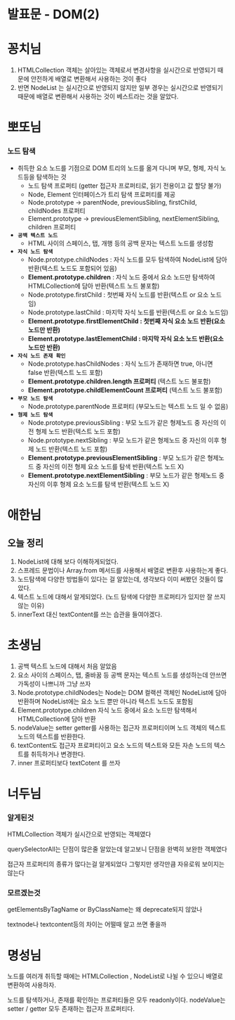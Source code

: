 # 발표문 - DOM(2)

# 꽁치님

1. HTMLCollection 객체는 살아있는 객체로서 변경사항을 실시간으로 반영되기 때문에 안전하게 배열로 변환해서 사용하는 것이 좋다
2. 반면 NodeList 는 실시간으로 반영되지 않지만 일부 경우는 실시간으로 반영되기 때문에 배열로 변환해서 사용하는 것이 베스트라는 것을 알았다.

# 뽀또님

### ****노드 탐색****

- 취득한 요소 노드를 기점으로 DOM 트리의 노드를 옮겨 다니며 부모, 형제, 자식 노드등을 탐색하는 것
    - 노드 탐색 프로퍼티 (getter 접근자 프로퍼티로, 읽기 전용이고 값 할당 불가)
    - Node, Element 인터페이스가 트리 탐색 프로퍼티를 제공
    - Node.prototype -> parentNode, previousSibling, firstChild, childNodes 프로퍼티
    - Element.prototype -> previousElementSibling, nextElementSibling, children 프로퍼티
- **`공백 텍스트 노드`**
    - HTML 사이의 스페이스, 탭, 개행 등의 공백 문자는 텍스트 노드를 생성함
- **`자식 노드 탐색`**
    - Node.prototype.childNodes : 자식 노드를 모두 탐색하여 NodeList에 담아 반환(텍스트 노드도 포함되어 있음)
    - **Element.prototype.children** : 자식 노드 중에서 요소 노드만 탐색하여 HTMLCollection에 담아 반환(텍스트 노드 불포함)
    - Node.prototype.firstChild : 첫번째 자식 노드를 반환(텍스트 or 요소 노드임)
    - Node.prototype.lastChild : 마지막 자식 노드를 반환(텍스트 or 요소 노드임)
    - **Element.prototype.firstElementChild : 첫번째 자식 요소 노드 반환(요소 노드만 반환)**
    - **Element.prototype.lastElementChild : 마지막 자식 요소 노드 반환(요소 노드만 반환)**
- **`자식 노드 존재 확인`**
    - Node.prototype.hasChildNodes : 자식 노드가 존재하면 true, 아니면 false 반환(텍스트 노드 포함)
    - **Element.prototype.children.length 프로퍼티** (텍스트 노드 불포함)
    - **Element.prototype.childElementCount 프로퍼티** (텍스트 노드 불포함)
- **`부모 노드 탐색`**
    - Node.prototype.parentNode 프로퍼티 (부모노드는 텍스트 노드 일 수 없음)
- **`형제 노드 탐색`**
    - Node.prototype.previousSibling : 부모 노드가 같은 형제노드 중 자신의 이전 형제 노드 반환(텍스트 노드 포함)
    - Node.prototype.nextSibling : 부모 노드가 같은 형제노드 중 자신의 이후 형제 노드 반환(텍스트 노드 포함)
    - **Element.prototype.previousElementSibling** : 부모 노드가 같은 형제노드 중 자신의 이전 형제 요소 노드를 탐색 반환(텍스트 노드 X)
    - **Element.prototype.nextElementSibling** : 부모 노드가 같은 형제노드 중 자신의 이후 형제 요소 노드를 탐색 반환(텍스트 노드 X)

# 애한님

## 오늘 정리

1. NodeList에 대해 보다 이해하게되었다.
2. 스프레드 문법이나 Array.from 메서드를 사용해서 배열로 변환후 사용하는게 좋다.
3. 노드탐색에 다양한 방법들이 있다는 걸 알았는데, 생각보다 이미 써봤던 것들이 많았다.
4. 텍스트 노드에 대해서 알게되었다. (노드 탐색에 다양한 프로퍼티가 있지만 잘 쓰지 않는 이유)
5. innerText 대신 textContent를 쓰는 습관을 들여야겠다.

# 초생님

1. 공백 텍스트 노드에 대해서 처음 알았음
2. 요소 사이의 스페이스, 탭, 줄바꿈 등 공백 문자는 텍스트 노드를 생성하는데 안쓰면 가독성이 나쁘니까 그냥 쓰자
3. Node.prototype.childNodes는 Node는 DOM 컬랙션 객체인 NodeList에 담아 반환하며 NodeList에는 요소 노드 뿐만 아니라 텍스트 노드도 포함됨
4. Element.prototype.children 자식 노드 중에서 요소 노드만 탐색해서 HTMLCollection에 담아 반환
5. nodeValue는 setter getter를 사용하는 접근자 프로퍼티이며 노드 객체의 텍스트 노드의 텍스트를 반환한다.
6. textContent도 접근자 프로퍼티이고 요소 노드의 텍스트와 모든 자손 노드의 텍스트를 취득하거나 변경한다.
7. inner 프로퍼티보다 textCotent 를 쓰자

# 너두님

### 알게된것

HTMLCollection 객체가 실시간으로 반영되는 객체였다

querySelectorAll는 단점이 많은줄 알았는데 알고보니 단점을 완벽히 보완한 객체였다

접근자 프로퍼티의 종류가 많다는걸 알게되었다 그렇지만 생각만큼 자유로워 보이지는 않는다

### 모르겠는것

getElementsByTagName or ByClassName는 왜 deprecate되지 않았나

textnode나 textcontent등의 차이는 어떨때 알고 쓰면 좋을까

# 명성님

노드를 여러개 취득할 때에는 HTMLCollection , NodeList로 나뉠 수 있으니 배열로 변환하여 사용하자.

노드를 탐색하거나, 존재를 확인하는 프로퍼티들은 모두 readonly이다.
nodeValue는 setter / getter 모두 존재하는 접근자 프로퍼티다.
